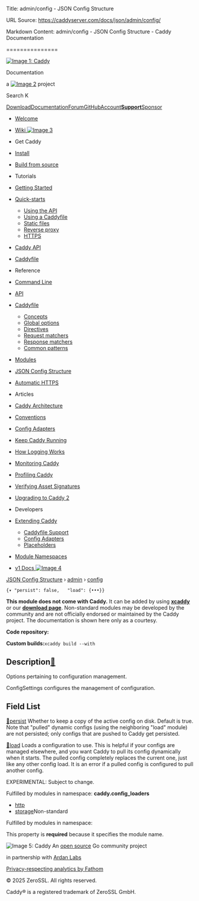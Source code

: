 Title: admin/config - JSON Config Structure

URL Source: https://caddyserver.com/docs/json/admin/config/

Markdown Content:
admin/config - JSON Config Structure - Caddy Documentation

===============

[![Image 1: Caddy](https://caddyserver.com/old/resources/images/caddy-logo.svg)](https://caddyserver.com/)

Documentation

 a [![Image 2](https://caddyserver.com/old/resources/images/zerossl-logo.svg)](https://zerossl.com/) project 

Search K

[Download](https://caddyserver.com/download)[Documentation](https://caddyserver.com/docs/)[Forum](https://caddy.community/)[GitHub](https://github.com/caddyserver/caddy)[Account](https://caddyserver.com/account/)[**Support**](https://caddyserver.com/support)[Sponsor](https://caddyserver.com/sponsor)
*   [Welcome](https://caddyserver.com/docs/)
*   [Wiki ![Image 3](https://caddyserver.com/old/resources/images/external-link.svg)](https://caddy.community/c/wiki/13)
*   Get Caddy
*   [Install](https://caddyserver.com/docs/install)
*   [Build from source](https://caddyserver.com/docs/build)
*   Tutorials
*   [Getting Started](https://caddyserver.com/docs/getting-started)
*   [Quick-starts](https://caddyserver.com/docs/quick-starts)
    *   [Using the API](https://caddyserver.com/docs/quick-starts/api)
    *   [Using a Caddyfile](https://caddyserver.com/docs/quick-starts/caddyfile)
    *   [Static files](https://caddyserver.com/docs/quick-starts/static-files)
    *   [Reverse proxy](https://caddyserver.com/docs/quick-starts/reverse-proxy)
    *   [HTTPS](https://caddyserver.com/docs/quick-starts/https)

*   [Caddy API](https://caddyserver.com/docs/api-tutorial)
*   [Caddyfile](https://caddyserver.com/docs/caddyfile-tutorial)
*   Reference
*   [Command Line](https://caddyserver.com/docs/command-line)
*   [API](https://caddyserver.com/docs/api)
*   [Caddyfile](https://caddyserver.com/docs/caddyfile)
    *   [Concepts](https://caddyserver.com/docs/caddyfile/concepts)
    *   [Global options](https://caddyserver.com/docs/caddyfile/options)
    *   [Directives](https://caddyserver.com/docs/caddyfile/directives)
    *   [Request matchers](https://caddyserver.com/docs/caddyfile/matchers)
    *   [Response matchers](https://caddyserver.com/docs/caddyfile/response-matchers)
    *   [Common patterns](https://caddyserver.com/docs/caddyfile/patterns)

*   [Modules](https://caddyserver.com/docs/modules/)
*   [JSON Config Structure](https://caddyserver.com/docs/json/)
*   [Automatic HTTPS](https://caddyserver.com/docs/automatic-https)
*   Articles
*   [Caddy Architecture](https://caddyserver.com/docs/architecture)
*   [Conventions](https://caddyserver.com/docs/conventions)
*   [Config Adapters](https://caddyserver.com/docs/config-adapters)
*   [Keep Caddy Running](https://caddyserver.com/docs/running)
*   [How Logging Works](https://caddyserver.com/docs/logging)
*   [Monitoring Caddy](https://caddyserver.com/docs/metrics)
*   [Profiling Caddy](https://caddyserver.com/docs/profiling)
*   [Verifying Asset Signatures](https://caddyserver.com/docs/signature-verification)
*   [Upgrading to Caddy 2](https://caddyserver.com/docs/v2-upgrade)
*   Developers
*   [Extending Caddy](https://caddyserver.com/docs/extending-caddy)
    *   [Caddyfile Support](https://caddyserver.com/docs/extending-caddy/caddyfile)
    *   [Config Adapters](https://caddyserver.com/docs/extending-caddy/config-adapters)
    *   [Placeholders](https://caddyserver.com/docs/extending-caddy/placeholders)

*   [Module Namespaces](https://caddyserver.com/docs/extending-caddy/namespaces)

*   [v1 Docs ![Image 4](https://caddyserver.com/old/resources/images/external-link.svg)](https://caddyserver.com/caddy-v1-docs-archive.tar.gz)

[JSON Config Structure](https://caddyserver.com/docs/json/) › [admin](https://caddyserver.com/docs/json/admin/) › [config](https://caddyserver.com/docs/json/admin/config/)

`{▾	"persist": false,	"load": {•••}}`

**This module does not come with Caddy.** It can be added by using **[xcaddy](https://caddyserver.com/docs/build#xcaddy)** or our **[download page](https://caddyserver.com/download)**. Non-standard modules may be developed by the community and are not officially endorsed or maintained by the Caddy project. The documentation is shown here only as a courtesy. 

**Code repository: [](javascript:)**

**Custom builds:**`xcaddy build --with`

Description[🔗](https://caddyserver.com/docs/json/admin/config/#docs "Direct link")
-----------------------------------------------------------------------------------

Options pertaining to configuration management.

ConfigSettings configures the management of configuration.

Field List
----------

[🔗](https://caddyserver.com/docs/json/admin/config/#persist)[persist](https://caddyserver.com/docs/json/admin/config/persist/)
Whether to keep a copy of the active config on disk. Default is true. Note that "pulled" dynamic configs (using the neighboring "load" module) are not persisted; only configs that are pushed to Caddy get persisted.

[🔗](https://caddyserver.com/docs/json/admin/config/#load)[load](https://caddyserver.com/docs/json/admin/config/load/)
Loads a configuration to use. This is helpful if your configs are managed elsewhere, and you want Caddy to pull its config dynamically when it starts. The pulled config completely replaces the current one, just like any other config load. It is an error if a pulled config is configured to pull another config.

EXPERIMENTAL: Subject to change.

Fulfilled by modules in namespace: **caddy.config_loaders**

*   [http](https://caddyserver.com/docs/json/admin/config/load/http/)
*   [storage](https://caddyserver.com/docs/json/admin/config/load/storage/)Non-standard

Fulfilled by modules in namespace:

This property is **required** because it specifies the module name.

![Image 5: Caddy](https://caddyserver.com/old/resources/images/caddy-logo.svg) An [open source](https://github.com/caddyserver/caddy) Go community project 

 in partnership with [Ardan Labs](https://www.ardanlabs.com/)

[Privacy-respecting analytics by Fathom](https://usefathom.com/ref/AUKNWU)

 © 2025 ZeroSSL. All rights reserved. 

 Caddy® is a registered trademark of ZeroSSL GmbH.
